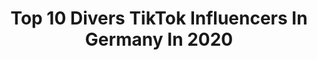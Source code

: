 ---
title: Top 10 Divers TikTok Influencers In Germany In 2020
description: >-
  Find top divers TikTok influencers in Germany in 2020. Most popular hashtags: #covid19 #editing #fail #throwback.
platform: TikTok
profiles:
  - username: "delilaaaaaah"
    fullname: >-
      Delilah
    location: "Germany"
    followers: 5791
    engagement: 1231
    commentsToLikes: 0.064869
    id: ck9n4xfok66oq0j78i7rxpfdp
    verified: false
    hashtags: "#diversity, #shopping, #bernie2020, #johnb"
  - username: "louismast2.0"
    fullname: >-
      louismast2.0
    location: "Germany"
    followers: 107954
    engagement: 1540
    commentsToLikes: 0.007125
    id: ck8w2kb2x5jsz0j78aj2lujvd
    verified: false
    hashtags: "#abfeiern, #maybegay, #upsi, #germany"
  - username: "missscandinavia"
    fullname: >-
      Rikke Nordström
    location: "Germany"
    followers: 122479
    engagement: 574
    commentsToLikes: 0.021454
    id: ck9001dfi9srq0j78gnm6xcnv
    verified: false
    hashtags: "#matching, #balanganbeach, #scubadiving, #editing"
  - username: "oneteamedia"
    fullname: >-
      OneTea Media
    location: "Germany"
    followers: 6292
    engagement: 474
    commentsToLikes: 0.159118
    id: cka0lqgp4s43f0i78p345cbvg
    verified: false
    hashtags: "#three, #youdidntknow, #travel, #techfacts"
  - username: "editsstiles"
    fullname: >-
      Sina 16 🇩🇪
    location: "Germany"
    followers: 4833
    engagement: 2481
    commentsToLikes: 0.043660
    id: ck9c8aq3lsptj0j78yqcu9rrl
    verified: false
    hashtags: "#nairobi, #spencerhastings, #teenwolf, #tobycavanaugh"
  - username: "daviid.48"
    fullname: >-
      David
    location: "Germany"
    followers: 40269
    engagement: 1811
    commentsToLikes: 0.092782
    id: cka7o88vb0x020i7885i0ukz7
    verified: false
    hashtags: "#musically, #lyricchallenge, #fypg, #notforyoupage"
  - username: "sinacliips"
    fullname: >-
      Sina 
    location: "Germany"
    followers: 155446
    engagement: 1877
    commentsToLikes: 0.027192
    id: ck9byi1i5n4c90j7824dfwsw5
    verified: false
    hashtags: "#elenagilbert, #tiktok, #divergent, #theojames"
  - username: "statlinesports"
    fullname: >-
      Statline Sports
    location: "Germany"
    followers: 150093
    engagement: 1229
    commentsToLikes: 0.020925
    id: ckan5kw2vficf0i784v2zesdf
    verified: false
    hashtags: "#flightreacts, #throwback, #stephcurry, #oubre"
---